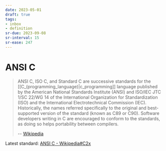 ```yaml
---
date: 2023-05-01
draft: true
tags:
- inbox
- definition
sr-due: 2023-09-08
sr-interval: 15
sr-ease: 247
---
```


# ANSI C

> ANSI C, ISO C, and Standard C are successive standards for the
> [[C_(programming_language)|c_programming]] language published by the American
> National Standards Institute (ANSI) and ISO/IEC JTC 1/SC 22/WG 14 of the
> International Organization for Standardization (ISO) and the International
> Electrotechnical Commission (IEC). Historically, the names referred
> specifically to the original and best-supported version of the standard (known
> as C89 or C90). Software developers writing in C are encouraged to conform to
> the standards, as doing so helps portability between compilers.
>
> -- [Wikipedia](https://en.wikipedia.org/wiki/ANSI_C)

Latest standard:
[ANSI C - Wikipedia#C2x](https://en.wikipedia.org/wiki/ANSI_C#C2x)
